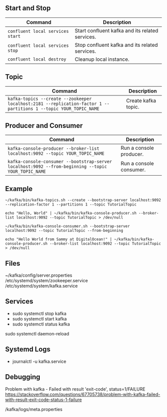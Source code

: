 ## Start and Stop

|                    Command                     |                              Description                                            |
|------------------------------------------------|-------------------------------------------------------------------------------------|
|`confluent local services start`                | Start confluent kafka and its related services.                                     |
|`confluent local services stop`                 | Stop confluent kafka and its related services.                                      |
|`confluent local destroy`                       | Cleanup local instance.                                                             |

## Topic

|                    Command                                                                                     |  Description        |
|----------------------------------------------------------------------------------------------------------------|---------------------|
|`kafka-topics --create --zookeeper localhost:2181 --replication-factor 1 --partitions 1 --topic YOUR_TOPIC_NAME`| Create kafka topic. |

## Producer and Consumer

|                    Command                                                                        |     Description                  |
|---------------------------------------------------------------------------------------------------|----------------------------------|
|`kafka-console-producer --broker-list localhost:9092 --topic YOUR_TOPIC_NAME`                      | Run a console producer.          |
|`kafka-console-consumer --bootstrap-server localhost:9092 --from-beginning --topic YOUR_TOPIC_NAME`| Run a console consumer.          |

## Example

`~/kafka/bin/kafka-topics.sh --create --bootstrap-server localhost:9092 --replication-factor 1 --partitions 1 --topic TutorialTopic`

`echo "Hello, World" | ~/kafka/bin/kafka-console-producer.sh --broker-list localhost:9092 --topic TutorialTopic > /dev/null`

`~/kafka/bin/kafka-console-consumer.sh --bootstrap-server localhost:9092 --topic TutorialTopic --from-beginning`

`echo "Hello World from Sammy at DigitalOcean!" | ~/kafka/bin/kafka-console-producer.sh --broker-list localhost:9092 --topic TutorialTopic > /dev/null`

## Files

~/kafka/config/server.properties  
/etc/systemd/system/zookeeper.service  
/etc/systemd/system/kafka.service  

## Services

- sudo systemctl stop kafka  
- sudo systemctl start kafka  
- sudo systemctl status kafka  

sudo systemctl daemon-reload

## Systemd Logs

- journalctl -u kafka.service

## Debugging

Problem with kafka - Failed with result 'exit-code', status=1/FAILURE  
https://stackoverflow.com/questions/67705738/problem-with-kafka-failed-with-result-exit-code-status-1-failure  

/kafka/logs/meta.properties  


